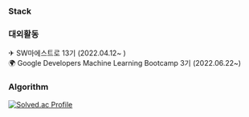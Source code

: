 




### Stack

### 대외활동
✈ SW마에스트로 13기 (2022.04.12~ )<br>
🌍 Google Developers Machine Learning Bootcamp 3기 (2022.06.22~)

### Algorithm
[![Solved.ac Profile](http://mazassumnida.wtf/api/v2/generate_badge?boj=mjoo1106)](https://solved.ac/mjoo1106/)
